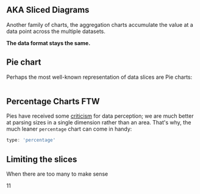 ## AKA Sliced Diagrams
Another family of charts, the aggregation charts accumulate the value at a data point across the multiple datasets.

**The data format stays the same.**

## Pie chart
Perhaps the most well-known representation of data slices are Pie charts:

```js

```


## Percentage Charts FTW

Pies have received some [criticism]() for data perception; we are much better at parsing sizes in a single dimension rather than an area. That's why, the much leaner `percentage` chart can come in handy:

```js
type: 'percentage'
```

## Limiting the slices
When there are too many to make sense

11
